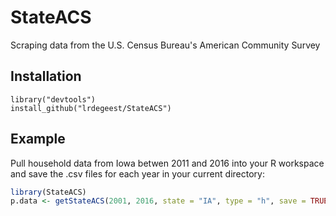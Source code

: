 # StateACS

Scraping data from the U.S. Census Bureau's American Community Survey

## Installation

```
library("devtools")
install_github("lrdegeest/StateACS")
```

## Example 

Pull household data from Iowa betwen 2011 and 2016 into your R workspace and save the .csv files for each year in your current directory:

```R
library(StateACS)
p.data <- getStateACS(2001, 2016, state = "IA", type = "h", save = TRUE)
```

